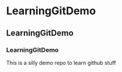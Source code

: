 # LearningGitDemo
## LearningGitDemo
### LearningGitDemo

This is a silly demo repo to learn github stuff
